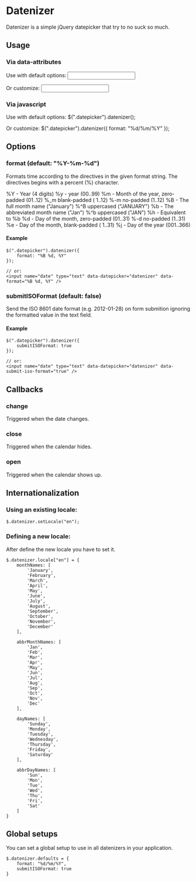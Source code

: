 Datenizer
=========

Datenizer is a simple jQuery datepicker that try to no suck so much.


Usage
-----

### Via data-attributes

Use with default options:
    <input name="date" type="text" data-datepicker="datenizer" />

Or customize:
    <input name="date" type="text" data-datepicker="datenizer" data-format="%d/%m/%Y" />

### Via javascript

Use with default options:
    $(".datepicker").datenizer();

Or customize:
    $(".datepicker").datenizer({
        format: "%d/%m/%Y"
    });


Options
-------

### format (default: "%Y-%m-%d")
Formats time according to the directives in the given format string. The directives begins with a percent (%) character.

%Y - Year (4 digits)
%y - year (00..99)
%m - Month of the year, zero-padded (01..12)
%_m  blank-padded ( 1..12)
%-m  no-padded (1..12)
%B - The full month name ("January")
%^B  uppercased ("JANUARY")
%b - The abbreviated month name ("Jan")
%^b  uppercased ("JAN")
%h - Equivalent to %b
%d - Day of the month, zero-padded (01..31)
%-d  no-padded (1..31)
%e - Day of the month, blank-padded ( 1..31)
%j - Day of the year (001..366)

#### Example
    $(".datepicker").datenizer({
        format: "%B %d, %Y"
    });
    
    // or:
    <input name="date" type="text" data-datepicker="datenizer" data-format="%B %d, %Y" />


### submitISOFormat (default: false)
Send the ISO 8601 date format (e.g. 2012-01-28) on form submition ignoring the formatted value in the text field.

#### Example
    $(".datepicker").datenizer({
        submitISOFormat: true
    });
    
    // or:
    <input name="date" type="text" data-datepicker="datenizer" data-submit-iso-format="true" />


Callbacks
---------

### change
Triggered when the date changes.

### close
Triggered when the calendar hides.

### open
Triggered when the calendar shows up.


Internationalization
--------------------

### Using an existing locale:
    $.datenizer.setLocale("en");

### Defining a new locale: 
After define the new locale you have to set it.

    $.datenizer.locale["en"] = {
        monthNames: [
            'January',
            'February',
            'March',
            'April',
            'May',
            'June',
            'July',
            'August',
            'September',
            'October',
            'November',
            'December'
        ],

        abbrMonthNames: [
            'Jan',
            'Feb',
            'Mar',
            'Apr',
            'May',
            'Jun',
            'Jul',
            'Aug',
            'Sep',
            'Oct',
            'Nov',
            'Dec'
        ],

        dayNames: [
            'Sunday',
            'Monday',
            'Tuesday',
            'Wednesday',
            'Thursday',
            'Friday',
            'Saturday'
        ],

        abbrDayNames: [
            'Sun',
            'Mon',
            'Tue',
            'Wed',
            'Thu',
            'Fri',
            'Sat'
        ]
    }


Global setups
-------------
You can set a global setup to use in all datenizers in your application.

    $.datenizer.defaults = {
        format: "%d/%m/%Y",
        submitISOFormat: true
    }
